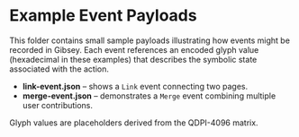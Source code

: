 # Example Event Payloads

This folder contains small sample payloads illustrating how events might be recorded in Gibsey.
Each event references an encoded glyph value (hexadecimal in these examples) that describes the
symbolic state associated with the action.

* **link-event.json** – shows a `Link` event connecting two pages.
* **merge-event.json** – demonstrates a `Merge` event combining multiple user contributions.

Glyph values are placeholders derived from the QDPI-4096 matrix.

